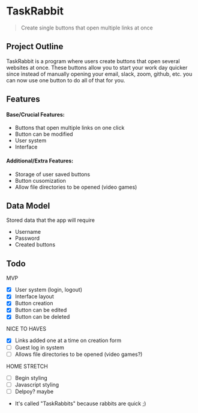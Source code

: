 # TaskRabbit
> Create single buttons that open multiple links at once

## Project Outline
TaskRabbit is a program where users create buttons that open several websites at once. These buttons allow you to start your work day quicker since instead of manually opening your email, slack, zoom, github, etc. you can now use one button to do all of that for you.

## Features

#### Base/Crucial Features:
- Buttons that open multiple links on one click
- Button can be modified 
- User system
- Interface
#### Additional/Extra Features:
- Storage of user saved buttons
- Button cusomization
- Allow file directories to be opened (video games)
## Data Model
Stored data that the app will require
- Username
- Password
- Created buttons

## Todo

MVP

- [x] User system (login, logout)
- [x] Interface layout
- [x] Button creation
- [x] Button can be edited
- [x] Button can be deleted

NICE TO HAVES

- [x] Links added one at a time on creation form
- [ ] Guest log in system
- [ ] Allows file directories to be opened (video games?)

HOME STRETCH

- [ ] Begin styling 
- [ ] Javascript styling
- [ ] Delpoy? maybe

* It's called "TaskRabbits" because rabbits are quick ;)
